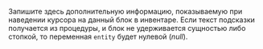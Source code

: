 Запишите здесь дополнительную информацию, показываемую при наведении курсора на данный блок в инвентаре. Если текст подсказки получается из процедуры, и блок не удерживается сущностью либо стопкой, то переменная `entity` будет нулевой (<em x-id=4>null</em>).